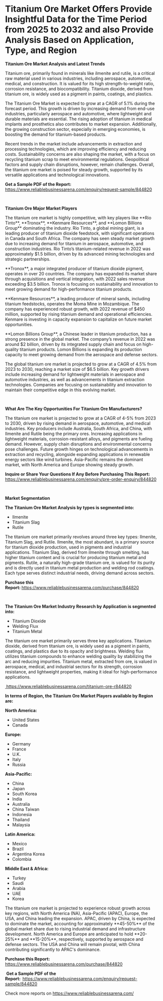 <p><h1>Titanium Ore Market Offers Provide Insightful Data for the Time Period from 2025 to 2032 and also Provide Analysis Based on Application, Type, and Region</h1></p><p><strong>Titanium Ore Market Analysis and Latest Trends</strong></p>
<p><p>Titanium ore, primarily found in minerals like ilmenite and rutile, is a critical raw material used in various industries, including aerospace, automotive, medical, and construction. It is valued for its high strength-to-weight ratio, corrosion resistance, and biocompatibility. Titanium dioxide, derived from titanium ore, is widely used as a pigment in paints, coatings, and plastics.</p><p>The Titanium Ore Market is expected to grow at a CAGR of 5.1% during the forecast period. This growth is driven by increasing demand from end-use industries, particularly aerospace and automotive, where lightweight and durable materials are essential. The rising adoption of titanium in medical implants and prosthetics also contributes to market expansion. Additionally, the growing construction sector, especially in emerging economies, is boosting the demand for titanium-based products.</p><p>Recent trends in the market include advancements in extraction and processing technologies, which are improving efficiency and reducing costs. Sustainability concerns are also shaping the market, with a focus on recycling titanium scrap to meet environmental regulations. Geopolitical factors and supply chain disruptions, however, remain challenges. Overall, the titanium ore market is poised for steady growth, supported by its versatile applications and technological innovations.</p></p>
<p><strong>Get a Sample PDF of the Report:&nbsp;</strong> <a href="https://www.reliablebusinessarena.com/enquiry/request-sample/844820?utm_campaign=2031&utm_medium=2&utm_source=Github&utm_content=ia&utm_term=26012025&utm_id=titanium-ore">https://www.reliablebusinessarena.com/enquiry/request-sample/844820</a></p>
<p>&nbsp;</p>
<p><strong>Titanium Ore Major Market Players</strong></p>
<p><p>The titanium ore market is highly competitive, with key players like **Rio Tinto**, **Tronox**, **Kenmare Resources**, and **Lomon Billions Group** dominating the industry. Rio Tinto, a global mining giant, is a leading producer of titanium dioxide feedstock, with significant operations in Canada and South Africa. The company has seen steady market growth due to increasing demand for titanium in aerospace, automotive, and construction industries. Rio Tinto’s titanium-related revenue in 2022 was approximately $1.5 billion, driven by its advanced mining technologies and strategic partnerships.</p><p>**Tronox**, a major integrated producer of titanium dioxide pigment, operates in over 20 countries. The company has expanded its market share through acquisitions and vertical integration, with 2022 sales revenue exceeding $3.5 billion. Tronox is focusing on sustainability and innovation to meet growing demand for high-performance titanium products.</p><p>**Kenmare Resources**, a leading producer of mineral sands, including titanium feedstocks, operates the Moma Mine in Mozambique. The company has experienced robust growth, with 2022 revenue of $450 million, supported by rising titanium demand and operational efficiencies. Kenmare is investing in capacity expansion to capitalize on future market opportunities.</p><p>**Lomon Billions Group**, a Chinese leader in titanium production, has a strong presence in the global market. The company’s revenue in 2022 was around $2 billion, driven by its integrated supply chain and focus on high-quality titanium products. Lomon Billions is expanding its production capacity to meet growing demand from the aerospace and defense sectors.</p><p>The global titanium ore market is projected to grow at a CAGR of 4.5% from 2023 to 2030, reaching a market size of $6.5 billion. Key growth drivers include increasing demand for lightweight materials in aerospace and automotive industries, as well as advancements in titanium extraction technologies. Companies are focusing on sustainability and innovation to maintain their competitive edge in this evolving market.</p></p>
<p>&nbsp;</p>
<p><strong>What Are The Key Opportunities For Titanium Ore Manufacturers?</strong></p>
<p><p>The titanium ore market is projected to grow at a CAGR of 4-5% from 2023 to 2030, driven by rising demand in aerospace, automotive, and medical industries. Key producers include Australia, South Africa, and China, with Ilmenite and Rutile being the primary ores. Increasing applications in lightweight materials, corrosion-resistant alloys, and pigments are fueling demand. However, supply chain disruptions and environmental concerns pose challenges. Future growth hinges on technological advancements in extraction and recycling, alongside expanding applications in renewable energy sectors like wind turbines. Asia-Pacific remains the dominant market, with North America and Europe showing steady growth.</p></p>
<p><strong>Inquire or Share Your Questions If Any Before Purchasing This Report:</strong> <a href="https://www.reliablebusinessarena.com/enquiry/pre-order-enquiry/844820?utm_campaign=2031&utm_medium=2&utm_source=Github&utm_content=ia&utm_term=26012025&utm_id=titanium-ore">https://www.reliablebusinessarena.com/enquiry/pre-order-enquiry/844820</a></p>
<p>&nbsp;</p>
<p><strong>Market Segmentation</strong></p>
<p><strong>The Titanium Ore Market Analysis by types is segmented into:</strong></p>
<p><ul><li>Ilmenite</li><li>Titanium Slag</li><li>Rutile</li></ul></p>
<p><p>The titanium ore market primarily revolves around three key types: Ilmenite, Titanium Slag, and Rutile. Ilmenite, the most abundant, is a primary source for titanium dioxide production, used in pigments and industrial applications. Titanium Slag, derived from ilmenite through smelting, has higher titanium content and is crucial for producing titanium metal and pigments. Rutile, a naturally high-grade titanium ore, is valued for its purity and is directly used in titanium metal production and welding rod coatings. Each type serves distinct industrial needs, driving demand across sectors.</p></p>
<p><strong>Purchase this Report:&nbsp;</strong><a href="https://www.reliablebusinessarena.com/purchase/844820?utm_campaign=2031&utm_medium=2&utm_source=Github&utm_content=ia&utm_term=26012025&utm_id=titanium-ore">https://www.reliablebusinessarena.com/purchase/844820</a></p>
<p>&nbsp;</p>
<p><strong>The Titanium Ore Market Industry Research by Application is segmented into:</strong></p>
<p><ul><li>Titanium Dioxide</li><li>Welding Flux</li><li>Titanium Metal</li></ul></p>
<p><p>The titanium ore market primarily serves three key applications. Titanium dioxide, derived from titanium ore, is widely used as a pigment in paints, coatings, and plastics due to its opacity and brightness. Welding flux utilizes titanium compounds to enhance welding quality by stabilizing the arc and reducing impurities. Titanium metal, extracted from ore, is valued in aerospace, medical, and industrial sectors for its strength, corrosion resistance, and lightweight properties, making it ideal for high-performance applications.</p></p>
<p><a href="https://www.reliablebusinessarena.com/titanium-ore-r844820?utm_campaign=2031&utm_medium=2&utm_source=Github&utm_content=ia&utm_term=26012025&utm_id=titanium-ore">&nbsp;https://www.reliablebusinessarena.com/titanium-ore-r844820</a></p>
<p><strong>In terms of Region, the Titanium Ore Market Players available by Region are:</strong></p>
<p>
    <p> <strong> North America: </strong>
        <ul>
            <li>United States</li>
            <li>Canada</li>
        </ul>
        </p> 
    <p> <strong> Europe: </strong>
        <ul>
            <li>Germany</li>
            <li>France</li>
            <li>U.K.</li>
            <li>Italy</li>
            <li>Russia</li>
        </ul>
        </p> 
    <p> <strong> Asia-Pacific: </strong>
        <ul>
            <li>China</li>
            <li>Japan</li>
            <li>South Korea</li>
            <li>India</li>
            <li>Australia</li>
            <li>China Taiwan</li>
            <li>Indonesia</li>
            <li>Thailand</li>
            <li>Malaysia</li>
        </ul>
        </p> 
    <p> <strong> Latin America: </strong>
        <ul>
            <li>Mexico</li>
            <li>Brazil</li>
            <li>Argentina Korea</li>
            <li>Colombia</li>
        </ul>
        </p> 
    <p> <strong> Middle East & Africa: </strong>
        <ul>
            <li>Turkey</li>
            <li>Saudi</li>
            <li>Arabia</li>
            <li>UAE</li>
            <li>Korea</li>
        </ul>
    </p>
    </p>
<p><p>The titanium ore market is projected to experience robust growth across key regions, with North America (NA), Asia-Pacific (APAC), Europe, the USA, and China leading the expansion. APAC, driven by China, is expected to dominate the market, accounting for approximately **45-50%** of the global market share due to rising industrial demand and infrastructure development. North America and Europe are anticipated to hold **20-25%** and **15-20%**, respectively, supported by aerospace and defense sectors. The USA and China will remain pivotal, with China contributing significantly to APAC's dominance.</p></p>
<p><strong>Purchase this Report: </strong><a href="https://www.reliablebusinessarena.com/purchase/844820?utm_campaign=2031&utm_medium=2&utm_source=Github&utm_content=ia&utm_term=26012025&utm_id=titanium-ore">https://www.reliablebusinessarena.com/purchase/844820</a></p>
<p>&nbsp;<strong>Get a Sample PDF of the Report:&nbsp;&nbsp;</strong><a href="https://www.reliablebusinessarena.com/enquiry/request-sample/844820?utm_campaign=2031&utm_medium=2&utm_source=Github&utm_content=ia&utm_term=26012025&utm_id=titanium-ore">https://www.reliablebusinessarena.com/enquiry/request-sample/844820</a></p>
<p><strong></strong></p>
<p>Check more reports on <a href="https://www.reliablebusinessarena.com/?utm_campaign=2031&utm_medium=2&utm_source=Github&utm_content=ia&utm_term=26012025&utm_id=titanium-ore">https://www.reliablebusinessarena.com/</a></p>